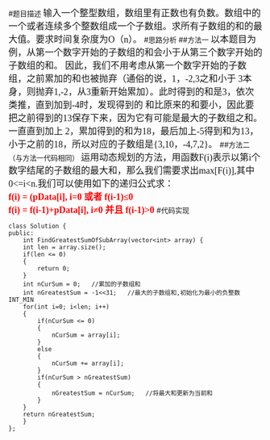 #题目描述
<font face="黑体" size=4>输入一个整型数组，数组里有正数也有负数。数组中的一个或者连续多个整数组成一个子数组。求所有子数组的和的最大值。要求时间复杂度为O（n）。</font>
#思路分析
##方法一
<font face="黑体" size=4>
以本题目为例，从第一个数字开始的子数组的和会小于从第三个数字开始的子数组的和。
因此，我们不用考虑从第一个数字开始的子数组，之前累加的和也被抛弃（通俗的说，1，-2,3之和小于
3本身，则抛弃1,-2，从3重新开始累加）。此时得到的和是3，依次类推，直到加到-4时，发现得到的
和比原来的和要小，因此要把之前得到的13保存下来，因为它有可能是最大的子数组之和。一直直到加上
2，累加得到的和为18，最后加上-5得到和为13，小于之前的18，所以对应的子数组是{3,10，-4,7,2}。
</font>
##方法二（与方法一代码相同）
<font face="黑体" size=4>
运用动态规划的方法，用函数F(i)表示以第i个数字结尾的子数组的最大和，那么我们需要求出max[F(i)],其中0<=i<n.我们可以使用如下的递归公式求：</br>
</font>
<font face="微软雅黑" size=4 color=red>
**f(i) = (pData[i],  i=0 或者 f(i-1)≤0</br>
f(i) = f(i-1)+pData[i],  i≠0 并且 f(i-1)>0**
</font>
#代码实现


    class Solution {
    public:
        int FindGreatestSumOfSubArray(vector<int> array) {
        int len = array.size();
        if(len <= 0)
        {
            return 0;
        }
        int nCurSum = 0;   //累加的子数组和
        int nGreatestSum = -1<<31;   //最大的子数组和,初始化为最小的负整数INT_MIN
        for(int i=0; i<len; i++)
        {
            if(nCurSum <= 0)
            {
                nCurSum = array[i];
            }
            else
            {
                nCurSum += array[i];
            }
            if(nCurSum > nGreatestSum)
            {
                nGreatestSum = nCurSum;   //将最大和更新为当前和
            }
        }
        return nGreatestSum;
        }
    };
